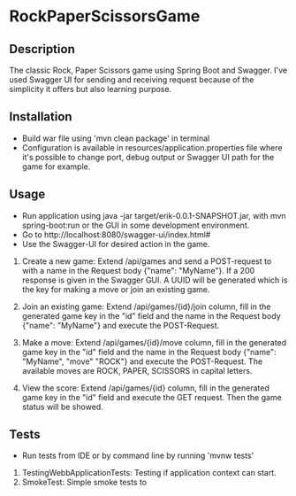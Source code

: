 # RockPaperScissorsGame

## Description
The classic Rock, Paper Scissors game using Spring Boot and Swagger.
I've used Swagger UI for sending and receiving request because of the simplicity it offers but also learning
purpose.


## Installation
- Build war file using 'mvn clean package' in terminal
- Configuration is available in resources/application.properties file where it's possible to change port,
  debug output or Swagger UI path for the game for example.
## Usage

- Run application using java -jar target/erik-0.0.1-SNAPSHOT.jar, with mvn spring-boot:run or the GUI in some
  development environment.
- Go to http://localhost:8080/swagger-ui/index.html#
- Use the Swagger-UI for desired action in the game.


1. Create a new game: Extend /api/games and send a POST-request to with a name in the Request body {"name": "MyName"}.
   If a 200 response is given in the Swagger GUI. A UUID will be generated which is the key for making a move or
   join an existing game.

2. Join an existing game: Extend /api/games/{id}/join column, fill in the generated game key in the "id" field and
   the name in the Request body {"name": "MyName"} and execute the POST-Request.

3. Make a move: Extend /api/games/{id}/move column, fill in the generated game key in the "id" field and
   the name in the Request body {"name": "MyName", "move" "ROCK"} and execute the POST-Request. The available moves are
   ROCK, PAPER, SCISSORS in capital letters.

4. View the score: Extend /api/games/{id} column, fill in the generated game key in the "id" field and
   execute the GET request. Then the game status will be showed.

## Tests
- Run tests from IDE or by command line by running 'mvnw tests'


1. TestingWebbApplicationTests: Testing if application context can start.
2. SmokeTest: Simple smoke tests to 
